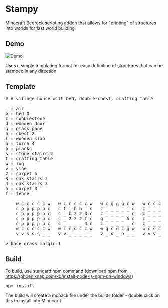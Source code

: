 # Stampy
Minecraft Bedrock scripting addon that allows for "printing" of structures into worlds for fast world building

## Demo

![Demo](demo.gif)

Uses a simple templating format for easy definition of structures that can be stamped in any direction

## Template

<pre>
# A village house with bed, double-chest, crafting table

_ = air
b = bed 0
c = cobblestone
d = wooden_door
g = glass_pane
h = chest 2
l = wooden_slab
o = torch 4
p = planks
s = stone_stairs 2
t = crafting_table
w = log
v = vine
2 = carpet 5
3 = oak_stairs 2
4 = oak_stairs 3
5 = carpet 3
f = fence

    w c c c c c w   w c c c c c w   w c g g g c w   w c c c c c w   w p p p p p w   _ l p p p l _   _ _ _ l _ _ _ 
    c p p p p p c   c t _ h h _ c   c _ _ _ _ _ c   c _ _ _ _ _ c   p p p p p p p   _ l p p p l _   _ _ _ l _ _ _ 
    c p p p p p c   c _ b 2 2 3 c   c _ _ _ _ _ c   c _ _ _ _ _ c   p p p p p p p   _ l p p p l _   _ _ _ l _ _ _ 
    c p p p p p c   c _ 2 2 2 f c   g _ _ _ _ 5 c   c _ _ _ _ _ c   p p p p p p p   _ l p p p l _   _ _ _ l _ _ _ 
    c p p p p p c   c _ _ _ _ 4 c   c _ _ _ _ _ c   c _ _ _ _ _ c   p p p p p p p   _ l p p p l _   _ _ _ l _ _ _ 
    w c c c c c w   w c c d c c w   w g c d c g w   w c c c c c w   w p p g p p w   _ l p p p l _   _ _ _ l _ _ _ 
    v v s s s _ _   v v _ _ _ _ _   v _ o _ o _ _   v v v _ _ _ _   _ v v _ _ _ _   _ _ v _ _ _ _   _ _ _ _ _ _ _

> base grass margin:1
</pre>

## Build

To build, use standard npm command (download npm from https://phoenixnap.com/kb/install-node-js-npm-on-windows)

<pre>
npm install
</pre>

The build will create a mcpack file under the builds folder - double click on this to install into Minecraft
